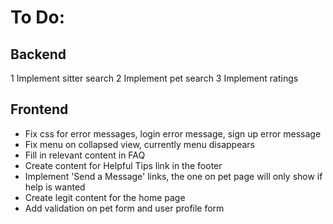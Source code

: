 # To Do:

## Backend
1 Implement sitter search
2 Implement pet search
3 Implement ratings


## Frontend
- Fix css for error messages, login error message, sign up error message
- Fix menu on collapsed view, currently menu disappears
- Fill in relevant content in FAQ
- Create content for Helpful Tips link in the footer
- Implement 'Send a Message' links, the one on pet page will only show if help is wanted
- Create legit content for the home page
- Add validation on pet form and user profile form
